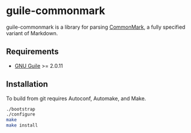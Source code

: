 guile-commonmark
================
guile-commonmark is a library for parsing [CommonMark](http://commonmark.org/),
a fully specified variant of Markdown.

Requirements
------------

 - [GNU Guile](https://www.gnu.org/software/guile/) >= 2.0.11

Installation
------------

To build from git requires Autoconf, Automake, and Make.
```sh
./bootstrap
./configure
make
make install
```

